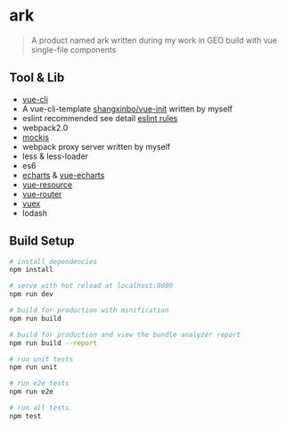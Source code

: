 # ark

> A product named ark written during my work in GEO build with vue single-file components

## Tool & Lib
* [vue-cli](https://github.com/vuejs/vue-cli)
* A vue-cli-template [shangxinbo/vue-init](https://github.com/vuejs/vue-cli) written by myself
* eslint recommended see detail [eslint rules](http://eslint.org/docs/rules/)
* webpack2.0
* [mockjs](https://github.com/nuysoft/Mock/tree/refactoring)
* webpack proxy server written by myself
* less & less-loader
* es6
* [echarts](https://github.com/ecomfe/echarts) & [vue-echarts](https://github.com/Justineo/vue-echarts)
* [vue-resource](https://github.com/pagekit/vue-resource)
* [vue-router](https://github.com/vuejs/vue-router) 
* [vuex](https://github.com/vuejs/vuex)
* lodash

## Build Setup

``` bash
# install dependencies
npm install

# serve with hot reload at localhost:8080
npm run dev

# build for production with minification
npm run build

# build for production and view the bundle analyzer report
npm run build --report

# run unit tests
npm run unit

# run e2e tests
npm run e2e

# run all tests
npm test
```